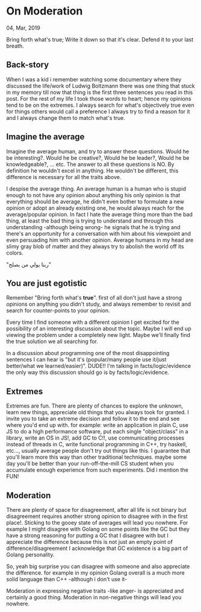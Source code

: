 # On Moderation

04, Mar, 2019

Bring forth what's true; Write it down so that it's clear. Defend it to your last breath.

## Back-story
When I was a kid i remember watching some documentary where they discussed the life/work of Ludwig Boltzmann there was one thing that stuck in my memory till now that thing is the first three sentences you read in this post. For the rest of my life I took those words to heart; hence my opinions tend to be on the extremes. I always search for what's objectively true even for things others would call a preference I always try to find a reason for it and I always change them to match what's true.

## Imagine the average
Imagine the average human, and try to answer these questions. Would he be interesting?. Would he be creative?, Would he be leader?, Would he be knowledgeable?, ... etc. The answer to all these questions is NO. By definition he wouldn't excel in anything. He wouldn't be different, this difference is necessary for all the traits above.

I despise the average thing. An average human is a human who is stupid enough to not have any opinion about anything his only opinion is that everything should be average, he didn't even bother to formulate a new opinion or adopt an already existing one, he would always reach for the average/popular opinion. In fact I hate the average thing more than the bad thing, at least the bad thing is trying to understand and through this understanding -although being wrong- he signals that he is trying and there's an opportunity for a conversation with him about his viewpoint and even persuading him with another opinion. Average humans in my head are slimy gray blob of matter and they always try to abolish the world off its colors.

"ربنا يولي من يصلح"

## You are just egotistic
Remember "Bring forth what's **true**". first of all don't just have a strong opinions on anything you didn't study, and always remember to revisit and search for counter-points to your opinion.

Every time I find someone with a different opinion I get excited for the possibility of an interesting discussion about the topic. Maybe I will end up viewing the problem under a completely new light. Maybe we'll finally find the true solution we all searching for.

In a discussion about programming one of the most disappointing sentences I can hear is "but it's (popular/many people use it/just better/what we learned/easier)". DUDE!! I'm talking in facts/logic/evidence the only way this discussion should go is by facts/logic/evidence.

## Extremes

Extremes are fun. There are plenty of chances to explore the unknown, learn new things, appreciate old things that you always took for granted. I invite you to take an extreme decision and follow it to the end and see where you'd end up with. for example: write an application in plain C, use JS to do a high performance software, put each single "object/class" in a library, write an OS in JS!, add GC to C!!, use communicating processes instead of threads in C, write functional programming in C++, try haskell, etc..., usually average people don't try out things like this. I guarantee that you'll learn more this way than other traditional techniques. maybe some day you'll be better than your run-off-the-mill CS student when you accumulate enough experience from such experiments. Did i mention the FUN!


## Moderation

There are plenty of space for disagreement, after all life is not binary but disagreement requires another strong opinion to disagree with in the first place!. Sticking to the gooey state of averages will lead you nowhere. For example I might disagree with Golang on some points like the GC but they have a strong reasoning for putting a GC that I disagree with but I appreciate the difference because this is not just an empty point of difference/disagreement I acknowledge that GC existence is a big part of Golang personality.

So, yeah big surprise you can disagree with someone and also appreciate the difference. for example in my opinion Golang overall is a much more solid language than C++ -although i don't use it-

Moderation in expressing negative traits -like anger- is appreciated and certainly a good thing. Moderation in non-negative things will lead you nowhere.
